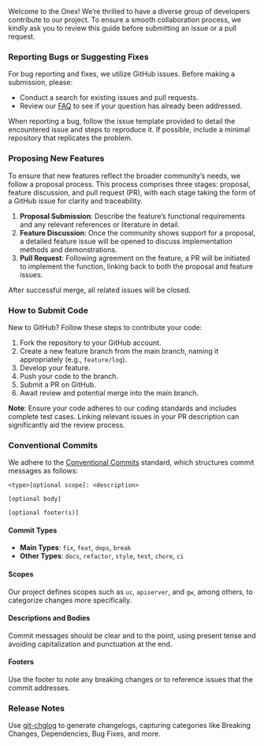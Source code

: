 Welcome to the Onex! We’re thrilled to have a diverse group of developers contribute to our project. To ensure a smooth collaboration process, we kindly ask you to review this guide before submitting an issue or a pull request.

### Reporting Bugs or Suggesting Fixes

For bug reporting and fixes, we utilize GitHub issues. Before making a submission, please:

- Conduct a search for existing issues and pull requests.
- Review our [FAQ](https://onex.com/docs/intro/faq) to see if your question has already been addressed.

When reporting a bug, follow the issue template provided to detail the encountered issue and steps to reproduce it. If possible, include a minimal repository that replicates the problem.

### Proposing New Features

To ensure that new features reflect the broader community’s needs, we follow a proposal process. This process comprises three stages: proposal, feature discussion, and pull request (PR), with each stage taking the form of a GitHub issue for clarity and traceability.

1. **Proposal Submission**: Describe the feature’s functional requirements and any relevant references or literature in detail.
2. **Feature Discussion**: Once the community shows support for a proposal, a detailed feature issue will be opened to discuss implementation methods and demonstrations.
3. **Pull Request**: Following agreement on the feature, a PR will be initiated to implement the function, linking back to both the proposal and feature issues.

After successful merge, all related issues will be closed.

### How to Submit Code

New to GitHub? Follow these steps to contribute your code:

1. Fork the repository to your GitHub account.
2. Create a new feature branch from the main branch, naming it appropriately (e.g., `feature/log`).
3. Develop your feature.
4. Push your code to the branch.
5. Submit a PR on GitHub.
6. Await review and potential merge into the main branch.

**Note**: Ensure your code adheres to our coding standards and includes complete test cases. Linking relevant issues in your PR description can significantly aid the review process.

### Conventional Commits

We adhere to the [Conventional Commits](https://www.conventionalcommits.org/en/v1.0.0/#summary) standard, which structures commit messages as follows:

```
<type>[optional scope]: <description>

[optional body]

[optional footer(s)]
```

#### Commit Types

- **Main Types**: `fix`, `feat`, `deps`, `break`
- **Other Types**: `docs`, `refactor`, `style`, `test`, `chore`, `ci`

#### Scopes

Our project defines scopes such as `uc`, `apiserver`, and `gw`, among others, to categorize changes more specifically.

#### Descriptions and Bodies

Commit messages should be clear and to the point, using present tense and avoiding capitalization and punctuation at the end.

#### Footers

Use the footer to note any breaking changes or to reference issues that the commit addresses.

### Release Notes

Use [git-chglog](https://github.com/git-chglog/git-chglog) to generate changelogs, capturing categories like Breaking Changes, Dependencies, Bug Fixes, and more.
